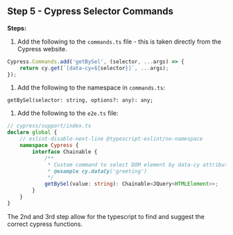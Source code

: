 ## Step 5 - Cypress Selector Commands

**Steps:**

1. Add the following to the `commands.ts` file - this is taken directly from the Cypress website.

```ts
Cypress.Commands.add('getBySel', (selector, ...args) => {
    return cy.get(`[data-cy=${selector}]`, ...args);
});
```

1. Add the following to the namespace in `commands.ts`:

```
getBySel(selector: string, options?: any): any;
```

1. Add the following to the `e2e.ts` file:

```ts
// cypress/support/index.ts
declare global {
    // eslint-disable-next-line @typescript-eslint/no-namespace
    namespace Cypress {
        interface Chainable {
            /**
             * Custom command to select DOM element by data-cy attribute.
             * @example cy.dataCy('greeting')
             */
            getBySel(value: string): Chainable<JQuery<HTMLElement>>;
        }
    }
}
```

The 2nd and 3rd step allow for the typescript to find and suggest the correct cypress functions.
